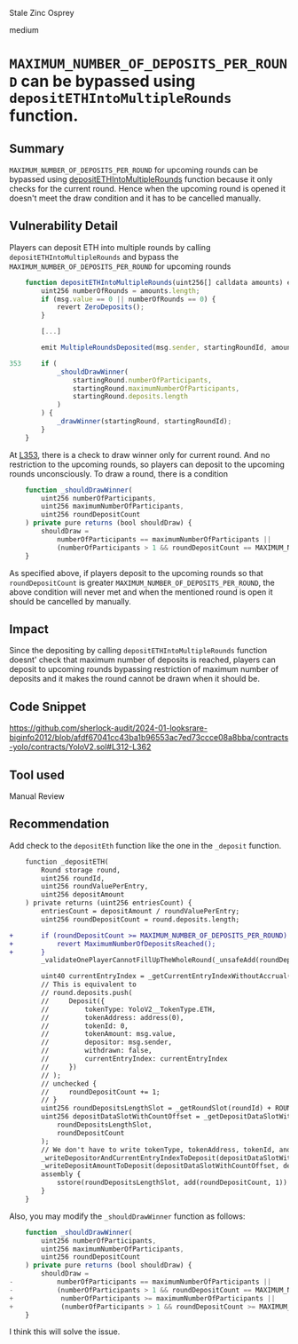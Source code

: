 Stale Zinc Osprey

medium

# `MAXIMUM_NUMBER_OF_DEPOSITS_PER_ROUND` can be bypassed using `depositETHIntoMultipleRounds` function.

## Summary
`MAXIMUM_NUMBER_OF_DEPOSITS_PER_ROUND` for upcoming rounds can be bypassed using [depositETHIntoMultipleRounds](https://github.com/sherlock-audit/2024-01-looksrare/blob/7d76b96a58a6aee38f23bb38b8a5daa3bdc03f7c/contracts-yolo/contracts/YoloV2.sol#L312-L362) function because it only checks for the current round. Hence when the upcoming round is opened it doesn't meet the draw condition and it has to be cancelled manually.

## Vulnerability Detail
Players can deposit ETH into multiple rounds by calling `depositETHIntoMultipleRounds` and bypass the `MAXIMUM_NUMBER_OF_DEPOSITS_PER_ROUND` for upcoming rounds
```javascript
    function depositETHIntoMultipleRounds(uint256[] calldata amounts) external payable nonReentrant whenNotPaused {
        uint256 numberOfRounds = amounts.length;
        if (msg.value == 0 || numberOfRounds == 0) {
            revert ZeroDeposits();
        }

        [...]

        emit MultipleRoundsDeposited(msg.sender, startingRoundId, amounts, entriesCounts);

353     if (
            _shouldDrawWinner(
                startingRound.numberOfParticipants,
                startingRound.maximumNumberOfParticipants,
                startingRound.deposits.length
            )
        ) {
            _drawWinner(startingRound, startingRoundId);
        }
    }
```
At [L353](https://github.com/sherlock-audit/2024-01-looksrare/blob/7d76b96a58a6aee38f23bb38b8a5daa3bdc03f7c/contracts-yolo/contracts/YoloV2.sol#L353), there is a check to draw winner only for current round. And no restriction to the upcoming rounds, so players can deposit to the upcoming rounds unconsciously.
To draw a round, there is a condition
```javascript
    function _shouldDrawWinner(
        uint256 numberOfParticipants,
        uint256 maximumNumberOfParticipants,
        uint256 roundDepositCount
    ) private pure returns (bool shouldDraw) {
        shouldDraw =
            numberOfParticipants == maximumNumberOfParticipants ||
            (numberOfParticipants > 1 && roundDepositCount == MAXIMUM_NUMBER_OF_DEPOSITS_PER_ROUND);
    }
```
As specified above, if players deposit to the upcoming rounds so that `roundDepositCount` is greater `MAXIMUM_NUMBER_OF_DEPOSITS_PER_ROUND`, the above condition will never met and when the mentioned round is open it should be cancelled by manually.

## Impact
Since the depositing by calling `depositETHIntoMultipleRounds` function doesnt' check that maximum number of deposits is reached, players can deposit to upcoming rounds bypassing restriction of maximum number of deposits and it makes the round cannot be drawn when it should be.

## Code Snippet

https://github.com/sherlock-audit/2024-01-looksrare-biginfo2012/blob/afdf67041cc43ba1b96553ac7ed73ccce08a8bba/contracts-yolo/contracts/YoloV2.sol#L312-L362


## Tool used

Manual Review

## Recommendation

Add check to the `depositEth` function like the one in the `_deposit` function.
```diff
    function _depositETH(
        Round storage round,
        uint256 roundId,
        uint256 roundValuePerEntry,
        uint256 depositAmount
    ) private returns (uint256 entriesCount) {
        entriesCount = depositAmount / roundValuePerEntry;
        uint256 roundDepositCount = round.deposits.length;

+       if (roundDepositCount >= MAXIMUM_NUMBER_OF_DEPOSITS_PER_ROUND) {
+           revert MaximumNumberOfDepositsReached();
+       }
        _validateOnePlayerCannotFillUpTheWholeRound(_unsafeAdd(roundDepositCount, 1), round.numberOfParticipants);

        uint40 currentEntryIndex = _getCurrentEntryIndexWithoutAccrual(round, roundDepositCount, entriesCount);
        // This is equivalent to
        // round.deposits.push(
        //     Deposit({
        //         tokenType: YoloV2__TokenType.ETH,
        //         tokenAddress: address(0),
        //         tokenId: 0,
        //         tokenAmount: msg.value,
        //         depositor: msg.sender,
        //         withdrawn: false,
        //         currentEntryIndex: currentEntryIndex
        //     })
        // );
        // unchecked {
        //     roundDepositCount += 1;
        // }
        uint256 roundDepositsLengthSlot = _getRoundSlot(roundId) + ROUND__DEPOSITS_LENGTH_SLOT_OFFSET;
        uint256 depositDataSlotWithCountOffset = _getDepositDataSlotWithCountOffset(
            roundDepositsLengthSlot,
            roundDepositCount
        );
        // We don't have to write tokenType, tokenAddress, tokenId, and withdrawn because they are 0.
        _writeDepositorAndCurrentEntryIndexToDeposit(depositDataSlotWithCountOffset, currentEntryIndex);
        _writeDepositAmountToDeposit(depositDataSlotWithCountOffset, depositAmount);
        assembly {
            sstore(roundDepositsLengthSlot, add(roundDepositCount, 1))
        }
    }
```

Also, you may modify the `_shouldDrawWinner` function as follows:

```javascript
    function _shouldDrawWinner(
        uint256 numberOfParticipants,
        uint256 maximumNumberOfParticipants,
        uint256 roundDepositCount
    ) private pure returns (bool shouldDraw) {
        shouldDraw =
-           numberOfParticipants == maximumNumberOfParticipants ||
-           (numberOfParticipants > 1 && roundDepositCount == MAXIMUM_NUMBER_OF_DEPOSITS_PER_ROUND);
+            numberOfParticipants >= maximumNumberOfParticipants ||
+            (numberOfParticipants > 1 && roundDepositCount >= MAXIMUM_NUMBER_OF_DEPOSITS_PER_ROUND);
    }
```
I think this will solve the issue.